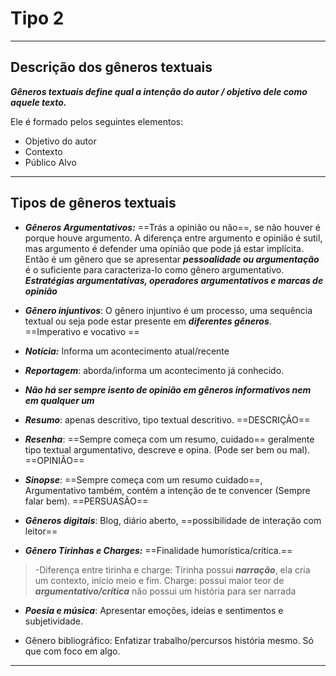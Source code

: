 # Tipo 2 

---
## Descrição dos gêneros textuais

***Gêneros textuais define qual a intenção do autor / objetivo dele como aquele texto.***

Ele é formado pelos seguintes elementos:

- Objetivo do autor
- Contexto
- Público Alvo
---

## Tipos de gêneros textuais

- ***Gêneros Argumentativos:*** ==Trás a opinião ou não==, se não houver é porque houve argumento. A diferença entre argumento e opinião é sutil, mas argumento é defender uma opinião que pode já estar implícita. Então é um gênero que se apresentar ***pessoalidade ou argumentação*** é o suficiente para caracteriza-lo como gênero argumentativo. ***Estratégias argumentativas, operadores argumentativos e marcas de opinião***

- ***Gênero injuntivos***: O gênero injuntivo é um processo, uma sequência textual ou seja pode estar presente em ***diferentes gêneros***. ==Imperativo e vocativo ==

- ***Notícia:*** Informa um acontecimento atual/recente

- ***Reportagem***: aborda/informa um acontecimento já conhecido.

- ***Não há ser sempre isento de opinião em gêneros informativos nem em qualquer um***

- ***Resumo***: apenas descritivo, tipo textual descritivo.  ==DESCRIÇÃO==

- ***Resenha***: ==Sempre começa com um resumo, cuidado== geralmente tipo textual argumentativo, descreve e opina. (Pode ser bem ou mal). ==OPINIÃO==

- ***Sinopse***: ==Sempre começa com um resumo cuidado==, Argumentativo também, contém a intenção de te convencer (Sempre falar bem). ==PERSUASÃO==

- ***Gêneros digitais***: Blog, diário aberto, ==possibilidade de interação com leitor==

- ***Gênero Tirinhas e Charges:*** ==Finalidade humorística/crítica.== 
>-Diferença entre tirinha e charge: Tirinha possui ***narração***, ela cria um contexto, início meio e fim. 
> Charge: possui maior teor de ***argumentativo/crítica*** não possui um história para ser narrada

- ***Poesia e música***: Apresentar emoções, ideias e sentimentos e subjetividade.

- Gênero bibliográfico: Enfatizar trabalho/percursos história mesmo. Só que com foco em algo.
---
